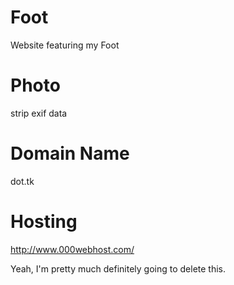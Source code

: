 Foot
====

Website featuring my Foot


Photo
=====
strip exif data



Domain Name
===========
dot.tk



Hosting
=======
http://www.000webhost.com/




Yeah, I'm pretty much definitely going to delete this.
